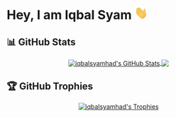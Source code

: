 # Hey, I am Iqbal Syam <img src="hi.gif" width="30px" height="30px">

## 📊 GitHub Stats
<div align="center">
  <a href="https://github.com/iqbalsyamhad">
    <img align="center" src="https://github-readme-stats.anuraghazra1.vercel.app/api?username=iqbalsyamhad&show_icons=true&include_all_commits=true&theme=radical" alt="iqbalsyamhad's GitHub Stats" style="max-width: 100%; height: auto;"/>
  </a>
  <a href="https://github.com/iqbalsyamhad">
    <img align="center" src="https://github-readme-stats.vercel.app/api/top-langs/?username=iqbalsyamhad&hide=CSS&theme=algolia" style="max-width: 100%; height: auto;"/>
  </a>
</div>

## 🏆 GitHub Trophies
<div align="center">
  <a href="https://github.com/iqbalsyamhad">
    <img src="https://github-profile-trophy.vercel.app/?username=iqbalsyamhad&theme=onedark" alt="iqbalsyamhad's Trophies" style="max-width: 100%; height: auto;"/>
  </a>
</div>